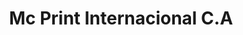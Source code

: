 ---
title: "Mc Print Internacional C.A"
url: /san-cristobal/mc-print-internacional-c-a/
shop: Allgemein
---